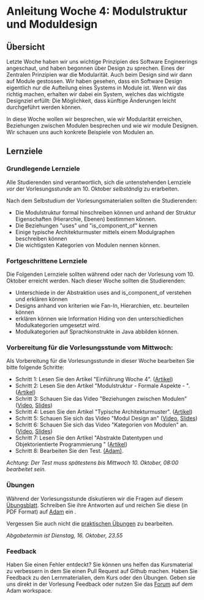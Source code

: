 # Anleitung Woche 4: Modulstruktur und Moduldesign

## Übersicht

Letzte Woche haben wir uns wichtige Prinzipien des Software Engineerings angeschaut, und haben begonnen über Design zu sprechen. 
Eines der Zentralen Prinzipien war die Modularität. Auch beim Design sind wir dann auf Module gestossen. 
Wir haben gesehen, dass ein Software Design eigentlich nur die Aufteilung eines Systems in Module ist. Wenn wir das richtig machen, 
erhalten wir dabei ein System, welches das wichtigste Designziel erfüllt: Die Möglichkeit, dass künftige Änderungen leicht durchgeführt werden können. 

In diese Woche wollen wir besprechen, wie wir Modularität erreichen, Beziehungen zwischen Modulen besprechen und wie wir module Designen. 
Wir schauen uns auch konkrete Beispiele von Modulen an. 


## Lernziele

### Grundlegende Lernziele

Alle Studierenden sind verantwortlich, sich die untenstehenden Lernziele *vor* der Vorlesungsstunde am 10. Oktober *selbständig* zu erarbeiten.

 Nach dem Selbstudium der Vorlesungsmaterialien sollten die Studierenden:
 - Die Modulstruktur formal hinschreiben können und anhand der Struktur Eigenschaften (Hierarchie, Ebenen) bestimmen können.
 - Die Beziehungen "uses" und "is_component_of" kennen 
 - Einige typische Architekturmuster mittels einem Modulgraphen beschreiben können
 - Die wichtigsten Kategorien von Modulen nennen können.
 

 
 
### Fortgeschrittene Lernziele

Die Folgenden Lernziele sollten während oder nach der Vorlesung vom 10. Oktober erreicht werden. Nach dieser Woche sollten die Studierenden:

- Unterschiede in der Abstraktion uses and is_component_of verstehen und erklären können
- Designs anhand von kriterien wie Fan-In, Hierarchien, etc. beurteilen können
- erklären können wie Information Hiding von den unterschiedlichen Modulkategorien umgesetzt wird. 
- Modulkategorien auf Sprachkonstrukte in Java abbilden können.



### Vorbereitung für die Vorlesungsstunde vom Mittwoch:

Als Vorbereitung für die Vorlesungsstunde in dieser Woche bearbeiten Sie bitte folgende Schritte:

* Schritt 1: Lesen Sie den Artikel  "Einführung Woche 4".  ([Artikel](./articles/introduction.html))
* Schritt 2: Lesen Sie den Artikel  "Modulstruktur - Formale Aspekte - ".  ([Artikel](./articles/module-structure.html))
* Schritt 3: Schauen Sie das Video "Beziehungen zwischen Modulen"  ([Video](https://drive.switch.ch/index.php/s/nWv3tZL5t73lFcS), [Slides](./slides/module-relationships.html))
* Schritt 4: Lesen Sie den Artikel "Typische Architekturmuster". ([Artikel](./articles/module-architectural-patterns.html))
* Schritt 5: Schauen Sie sich das Video "Modul Design an" ([Video](../slides/images/construction.jpg), [Slides](./slides/module-design.html))
* Schritt 6: Schauen Sie sich das Video "Kategorien von Modulen" an. ([Video](../slides/images/construction.jpg), [Slides](./slides/module-categories.html))
* Schritt 7: Lesen Sie den Artikel "Abstrakte Datentypen und Objektorientierte Programmierung " ([Artikel](./articles/module-adts-oo.html))
* Schritt 8: Bearbeiten Sie den Test. [(Adam)](https://adam.unibas.ch/goto_adam_tst_721091.html). 

*Achtung: Der Test muss spätestens bis Mittwoch 10. Oktober, 08:00 bearbeitet sein.*
  

### Übungen
Während der Vorlesungsstunde diskutieren wir die Fragen auf diesem [Übungsblatt](./exercises/theory-exercises.html). 
Schreiben Sie ihre Antworten auf und reichen Sie diese (in PDF Format) auf [Adam](https://adam.unibas.ch/goto_adam_exc_724413.html) ein .

Vergessen Sie auch nicht die [praktischen Übungen](./exercises/practical-exercises.html) zu bearbeiten.

*Abgabetermin ist Dienstag, 16. Oktober, 23.55*

### Feedback

Haben Sie einen Fehler entdeckt? Sie können uns helfen das Kursmaterial zu verbessern in dem Sie einen Pull Request auf Github machen. 
Haben Sie Feedback zu den Lernmaterialien, dem Kurs oder den Übungen. Geben sie uns direkt in der Vorlesung Feedback oder nutzen Sie das [Forum](https://adam.unibas.ch/goto_adam_frm_700919.html) auf dem Adam workspace.
